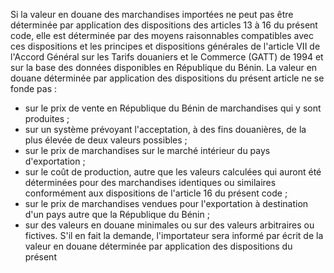 Si la valeur en douane des marchandises importées ne
peut pas être déterminée par application des dispositions des articles
13 à 16 du présent code, elle est déterminée par des moyens raisonnables
compatibles avec ces dispositions et les principes et dispositions
générales de l'article VII de l'Accord Général sur les Tarifs douaniers
et le Commerce (GATT) de 1994 et sur la base des données disponibles en
République du Bénin.
La valeur en douane déterminée par application des dispositions du
présent article ne se fonde pas :
- sur le prix de vente en République du Bénin de marchandises qui y sont
produites ;
- sur un système prévoyant l'acceptation, à des fins douanières, de la
plus élevée de deux valeurs possibles ;
- sur le prix de marchandises sur le marché intérieur du pays
d'exportation ;
- sur le coût de production, autre que les valeurs calculées qui auront
été déterminées pour des marchandises identiques ou similaires
conformément aux dispositions de l'article 16 du présent code ;
- sur le prix de marchandises vendues pour l'exportation à destination
d'un pays autre que la République du Bénin ;
- sur des valeurs en douane minimales ou sur des valeurs arbitraires ou
fictives.
S'il en fait la demande, l'importateur sera informé par écrit de la
valeur en douane déterminée par application des dispositions du présent